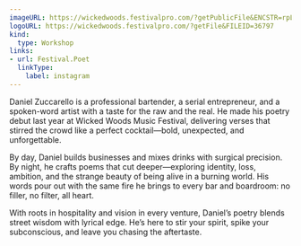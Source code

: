 ```yaml
---
imageURL: https://wickedwoods.festivalpro.com/?getPublicFile&ENCSTR=rpLgzzuGpIjVNjBQLmOJ
logoURL: https://wickedwoods.festivalpro.com/?getFile&FILEID=36797
kind:
  type: Workshop
links:
- url: Festival.Poet
  linkType:
    label: instagram
---
```

Daniel Zuccarello is a professional bartender, a serial entrepreneur, and a spoken-word artist with a taste for the raw and the real. He made his poetry debut last year at Wicked Woods Music Festival, delivering verses that stirred the crowd like a perfect cocktail—bold, unexpected, and unforgettable.

By day, Daniel builds businesses and mixes drinks with surgical precision. By night, he crafts poems that cut deeper—exploring identity, loss, ambition, and the strange beauty of being alive in a burning world. His words pour out with the same fire he brings to every bar and boardroom: no filler, no filter, all heart.

With roots in hospitality and vision in every venture, Daniel’s poetry blends street wisdom with lyrical edge. He’s here to stir your spirit, spike your subconscious, and leave you chasing the aftertaste.